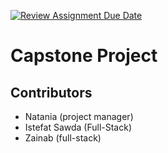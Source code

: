 [![Review Assignment Due Date](https://classroom.github.com/assets/deadline-readme-button-24ddc0f5d75046c5622901739e7c5dd533143b0c8e959d652212380cedb1ea36.svg)](https://classroom.github.com/a/t8qno6SJ)

# Capstone Project

## Contributors
- Natania (project manager)
- Istefat Sawda (Full-Stack)
- Zainab (full-stack)
